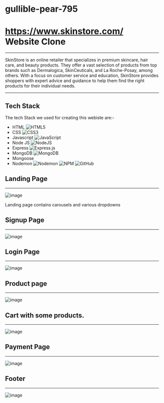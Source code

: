 # gullible-pear-795

# https://www.skinstore.com/ Website Clone
---

SkinStore is an online retailer that specializes in premium skincare, hair care, and beauty products. They offer a vast selection of products from top brands such as Dermalogica, SkinCeuticals, and La Roche-Posay, among others. With a focus on customer service and education, SkinStore provides shoppers with expert advice and guidance to help them find the right products for their individual needs.


----
## Tech Stack 

The tech Stack we used for creating this webiste are:-
+ HTML
![HTML5](https://img.shields.io/badge/html5-%23E34F26.svg?style=for-the-badge&logo=html5&logoColor=white)
+ CSS
![CSS3](https://img.shields.io/badge/css3-%231572B6.svg?style=for-the-badge&logo=css3&logoColor=white)
+ Javascript
	![JavaScript](https://img.shields.io/badge/javascript-%23323330.svg?style=for-the-badge&logo=javascript&logoColor=%23F7DF1E)
+ Node JS
![NodeJS](https://img.shields.io/badge/node.js-6DA55F?style=for-the-badge&logo=node.js&logoColor=white)
+ Express
	![Express.js](https://img.shields.io/badge/express.js-%23404d59.svg?style=for-the-badge&logo=express&logoColor=%2361DAFB)
+ MongoDB
![MongoDB](https://img.shields.io/badge/MongoDB-%234ea94b.svg?style=for-the-badge&logo=mongodb&logoColor=white)
+ Mongoose
+ Nodemon
![Nodemon](https://img.shields.io/badge/NODEMON-%23323330.svg?style=for-the-badge&logo=nodemon&logoColor=%BBDEAD)
	![NPM](https://img.shields.io/badge/NPM-%23CB3837.svg?style=for-the-badge&logo=npm&logoColor=white)
  ![GitHub](https://img.shields.io/badge/github-%23121011.svg?style=for-the-badge&logo=github&logoColor=white)



## Landing Page
-----

![image](https://user-images.githubusercontent.com/51756111/229365554-1e2ef46d-56c1-4a3e-9cc3-60c7590c0a20.png)

Landing page contains carousels and various dropdowns

## Signup Page
-----

![image](https://user-images.githubusercontent.com/51756111/229365621-607075af-4a88-42a8-97f8-2c8baf3966f1.png)


## Login Page
-----

![image](https://user-images.githubusercontent.com/51756111/229365615-a2e8155f-695b-4f28-a7d6-0be196120ff5.png)

## Product page 
-----  

![image](https://user-images.githubusercontent.com/51756111/229365660-97e44fd9-c0cb-4f18-8816-fa74fbd47999.png)

## Cart with some products.
------

![image](https://user-images.githubusercontent.com/51756111/229365682-313cadfa-8bf9-4282-b075-a1bb5239b413.png)


## Payment Page 
------


![image](https://user-images.githubusercontent.com/51756111/229365708-78d7fea9-3543-404b-9639-3e608b5da775.png)


## Footer
------


![image](https://user-images.githubusercontent.com/51756111/229365731-a8da30de-ad75-4486-a144-ae95eaa1d4bb.png)
